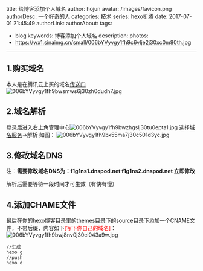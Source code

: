 title: 给博客添加个人域名
author: hojun
avatar: /images/favicon.png
authorDesc: 一个好奇的人
categories: 技术
series: hexo折腾
date: 2017-07-01 21:45:49
authorLink:
authorAbout:
tags:
 - blog
keywords: 博客添加个人域名
description:
photos:
 - https://wx1.sinaimg.cn/small/006bYVyvgy1fh9c6vlje2j30xc0m80th.jpg
---
## **1.购买域名**
本人是在腾讯云上买的域名[传送门](https://dnspod.qcloud.com/?from=qcloudHpHeaderDnspod&fromSource=qcloudHpHeaderDnspod)
![006bYVyvgy1fh9bwsmws6j30zh0dudh7.jpg](https://wx2.sinaimg.cn/large/006bYVyvgy1fh9bwsmws6j30zh0dudh7.jpg)
## **2.域名解析**
登录后进入右上角管理中心![006bYVyvgy1fh9bwzhgslj30tu0epta1.jpg](https://wx4.sinaimg.cn/large/006bYVyvgy1fh9bwzhgslj30tu0epta1.jpg)
选择[域名服务](https://console.qcloud.com/domain/mydomain)->解析 
如图：
![006bYVyvgy1fh9bx55ma7j30c501d3yc.jpg](https://wx1.sinaimg.cn/large/006bYVyvgy1fh9bx55ma7j30c501d3yc.jpg)
## **3.修改域名DNS**
注：**需要修改域名DNS为：f1g1ns1.dnspod.net  f1g1ns2.dnspod.net  立即修改** 

解析后需要等待一段时间才可生效（有快有慢）
## **4.添加CHAME文件**
最后在你的hexo博客目录里的themes目录下的source目录下添加一个CNAME文件，不带后缀，内容如下<font color="red">[写下你自己的域名]</font>：
![006bYVyvgy1fh9bwj8nv0j30ei043a9w.jpg](https://wx1.sinaimg.cn/large/006bYVyvgy1fh9bwj8nv0j30ei043a9w.jpg)
```
//生成
hexo g
//push
hexo d
```